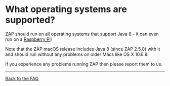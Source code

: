 # What operating systems are supported?

ZAP should run on all operating systems that support Java 8 - it can even run on a [Raspberry Pi](https://github.com/zaproxy/zaproxy/wiki/zappi)!

Note that the ZAP macOS release includes Java 8 (since ZAP 2.5.0) with it and should run without any problems on older Macs like OS X 10.6.8.

If you experience any problems running ZAP then please report them to us.


---

[Back to the FAQ](FAQtoplevel)